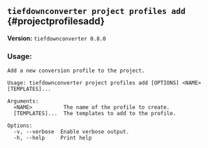 ## `tiefdownconverter project profiles add` {#projectprofilesadd}

**Version:** `tiefdownconverter 0.8.0`

### Usage:
```
Add a new conversion profile to the project.

Usage: tiefdownconverter project profiles add [OPTIONS] <NAME> [TEMPLATES]...

Arguments:
  <NAME>          The name of the profile to create.
  [TEMPLATES]...  The templates to add to the profile.

Options:
  -v, --verbose  Enable verbose output.
  -h, --help     Print help
```

